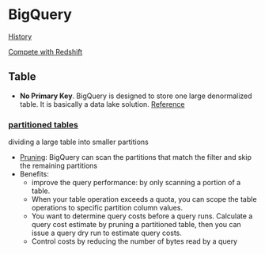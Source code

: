 # BigQuery

[History](https://towardsdatascience.com/bigquery-the-unlikely-birth-of-a-cloud-juggernaut-b5ad476525b7)

[Compete with Redshift](https://aws.amazon.com/cn/blogs/big-data/fact-or-fiction-google-big-query-outperforms-amazon-redshift-as-an-enterprise-data-warehouse/)





## Table
- **No Primary Key**. BigQuery is designed to store one large denormalized table. It is basically a data lake solution. [Reference](https://nl.devoteam.com/expert-view/creating-anonymized-primary-keys-for-google-bigquery/)
### [partitioned tables](https://cloud.google.com/bigquery/docs/partitioned-tables)
dividing a large table into smaller partitions
- [Pruning](https://cloud.google.com/bigquery/docs/querying-partitioned-tables):  BigQuery can scan the partitions that match the filter and skip the remaining partitions
- Benefits:
  - improve the query performance: by only scanning a portion of a table.
  - When your table operation exceeds a quota, you can scope the table operations to specific partition column values.
  - You want to determine query costs before a query runs. Calculate a query cost estimate by pruning a partitioned table, then you can issue a query dry run to estimate query costs.
  - Control costs by reducing the number of bytes read by a query



  

